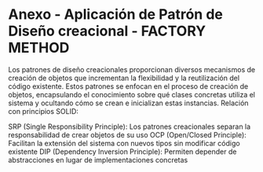 # Anexo - Aplicación de Patrón de Diseño creacional - FACTORY METHOD

Los patrones de diseño creacionales proporcionan diversos mecanismos de creación de objetos que incrementan la flexibilidad y la reutilización del código existente. Estos patrones se enfocan en el proceso de creación de objetos, encapsulando el conocimiento sobre qué clases concretas utiliza el sistema y ocultando cómo se crean e inicializan estas instancias.
Relación con principios SOLID:

SRP (Single Responsibility Principle): Los patrones creacionales separan la responsabilidad de crear objetos de su uso
OCP (Open/Closed Principle): Facilitan la extensión del sistema con nuevos tipos sin modificar código existente
DIP (Dependency Inversion Principle): Permiten depender de abstracciones en lugar de implementaciones concretas
